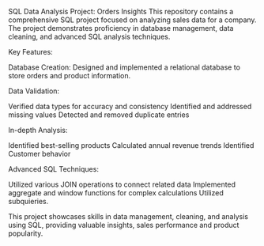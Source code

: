 
SQL Data Analysis Project: Orders Insights
This repository contains a comprehensive SQL project focused on analyzing sales data for a company. The project demonstrates proficiency in database management, data cleaning, and advanced SQL analysis techniques.

Key Features:

Database Creation: Designed and implemented a relational database to store orders and product information.

Data Validation:

Verified data types for accuracy and consistency
Identified and addressed missing values
Detected and removed duplicate entries


In-depth Analysis:

Identified best-selling products
Calculated annual revenue trends
Identified Customer behavior


Advanced SQL Techniques:

Utilized various JOIN operations to connect related data
Implemented aggregate and window functions for complex calculations
Utilized subquieries.



This project showcases skills in data management, cleaning, and analysis using SQL, providing valuable insights, sales performance and product popularity.
